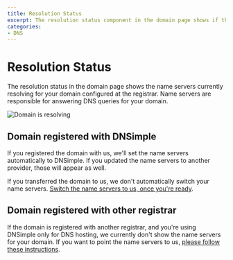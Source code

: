 ```yaml
---
title: Resolution Status
excerpt: The resolution status component in the domain page shows if the domain is currently resolving with DNSimple.
categories:
- DNS
---
```


# Resolution Status

The resolution status in the domain page shows the name servers currently resolving for your domain configured at the registrar. Name servers are responsible for answering DNS queries for your domain.

![Domain is resolving](/files/resolution-status-resolving.png)

## Domain registered with DNSimple

If you registered the domain with us, we'll set the name servers automatically to DNSimple. If you updated the name servers to another provider, those will appear as well.

If you transferred the domain to us, we don't automatically switch your name servers. [Switch the name servers to us, once you're ready](/articles/delegating-dnsimple-registered/).

## Domain registered with other registrar

If the domain is registered with another registrar, and you're using DNSimple only for DNS hosting, we currently don't show the name servers for your domain. If you want to point the name servers to us, [please follow these instructions](/articles/delegating-dnsimple-hosted).
